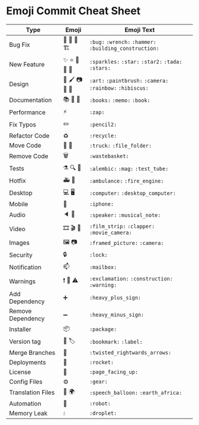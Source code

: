 # Emoji Commit Cheat Sheet

| Type              | Emoji                                            | Emoji Text                                                 |
| ----------------- | ------------------------------------------------ | ---------------------------------------------------------- |
| Bug Fix           | :bug: :wrench: :hammer: :building_construction:  | `:bug:` `:wrench:` `:hammer:` `:building_construction:`    |
| New Feature       | :sparkles: :star: :star2: :tada: :stars:         | `:sparkles:` `:star:` `:star2:` `:tada:` `:stars:`         |
| Design            | :art: :paintbrush: :camera: :rainbow: :hibiscus: | `:art:` `:paintbrush:` `:camera:` `:rainbow:` `:hibiscus:` |
| Documentation     | :books: :memo: :book:                            | `:books:` `:memo:` `:book:`                                |
| Performance       | :zap:                                            | `:zap:`                                                    |
| Fix Typos         | :pencil2:                                        | `:pencil2:`                                                |
| Refactor Code     | :recycle:                                        | `:recycle:`                                                |
| Move Code         | :truck:  :file_folder:                           | `:truck:`   `:file_folder:`                                |
| Remove Code       | :wastebasket:                                    | `:wastebasket:`                                            |
| Tests             | :alembic: :mag: :test_tube:                      | `:alembic:` `:mag:` `:test_tube:`                          |
| Hotfix            | :ambulance: :fire_engine:                        | `:ambulance:` `:fire_engine:`                              |
| Desktop           | :computer: :desktop_computer:                    | `:computer:` `:desktop_computer:`                          |
| Mobile            | :iphone:                                         | `:iphone:`                                                 |
| Audio             | :speaker: :musical_note:                         | `:speaker:` `:musical_note:`                               |
| Video             | :film_strip: :clapper: :movie_camera:            | `:film_strip:` `:clapper:` `:movie_camera:`                |
| Images            | :framed_picture: :camera:                        | `:framed_picture:` `:camera:`                              |
| Security          | :lock:                                           | `:lock:`                                                   |
| Notification      | :mailbox:                                        | `:mailbox:`                                                |
| Warnings          | :exclamation: :construction: :warning:           | `:exclamation:` `:construction:` `:warning:`               |
| Add Dependency    | :heavy_plus_sign:                                | `:heavy_plus_sign:`                                        |
| Remove Dependency | :heavy_minus_sign:                               | `:heavy_minus_sign:`                                       |
| Installer         | :package:                                        | `:package:`                                                |
| Version tag       | :bookmark: :label:                               | `:bookmark:` `:label:`                                     |
| Merge Branches    | :twisted_rightwards_arrows:                      | `:twisted_rightwards_arrows:`                              |
| Deployments       | :rocket:                                         | `:rocket:`                                                 |
| License           | :page_facing_up:                                 | `:page_facing_up:`                                         |
| Config Files      | :gear:                                           | `:gear:`                                                   |
| Translation Files | :speech_balloon: :earth_africa:                  | `:speech_balloon:` `:earth_africa:`                        |
| Automation        | :robot:                                          | `:robot:`                                                  |
| Memory Leak       | :droplet:                                        | `:droplet:`                                                |
